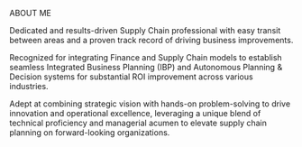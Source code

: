 ABOUT ME

Dedicated and results-driven Supply Chain professional with easy transit between areas and a proven track record of driving business improvements.

Recognized for integrating Finance and Supply Chain models to establish seamless Integrated Business Planning (IBP) and Autonomous Planning & Decision systems for substantial ROI improvement across various industries.

Adept at combining strategic vision with hands-on problem-solving to drive innovation and operational excellence, leveraging a unique blend of technical proficiency and managerial acumen to elevate supply chain planning on forward-looking organizations.
